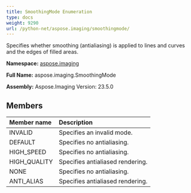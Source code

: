 ```yaml
---
title: SmoothingMode Enumeration
type: docs
weight: 9290
url: /python-net/aspose.imaging/smoothingmode/
---
```


Specifies whether smoothing (antialiasing) is applied to lines and curves and the edges of filled areas.

**Namespace:** [aspose.imaging](/imaging/python-net/aspose.imaging/)

**Full Name:** aspose.imaging.SmoothingMode

**Assembly:**  Aspose.Imaging Version: 23.5.0

## **Members**
|**Member name**|**Description**|
| :- | :- |
|INVALID|Specifies an invalid mode.|
|DEFAULT|Specifies no antialiasing.|
|HIGH_SPEED|Specifies no antialiasing.|
|HIGH_QUALITY|Specifies antialiased rendering.|
|NONE|Specifies no antialiasing.|
|ANTI_ALIAS|Specifies antialiased rendering.|
